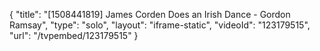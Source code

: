 {
    "title": "[1508441819] James Corden Does an Irish Dance - Gordon Ramsay",
    "type": "solo",
    "layout": "iframe-static",
    "videoId": "123179515",
    "url": "\/tvpembed\/123179515"
}
